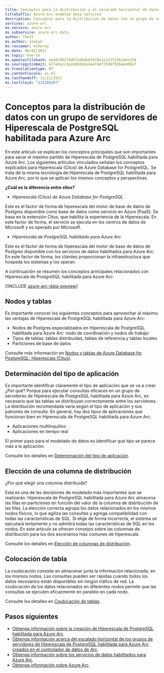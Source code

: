 ```yaml
---
title: Conceptos para la distribución y el escalado horizontal de datos con un grupo de servidores de Hiperescala de PostgreSQL habilitada para Azure Arc
titleSuffix: Azure Arc-enabled data services
description: Conceptos para la distribución de datos con un grupo de servidores de Hiperescala de PostgreSQL habilitada para Azure Arc
services: azure-arc
ms.service: azure-arc
ms.subservice: azure-arc-data
author: TheJY
ms.author: jeanyd
ms.reviewer: mikeray
ms.date: 06/02/2021
ms.topic: how-to
ms.openlocfilehash: aee8700274d074d94b6f6f8e1e153f256cb6e158
ms.sourcegitcommit: 677e8acc9a2e8b842e4aef4472599f9264e989e7
ms.translationtype: HT
ms.contentlocale: es-ES
ms.lasthandoff: 11/11/2021
ms.locfileid: "132294207"
---
```

# <a name="concepts-for-distributing-data-with-azure-arc-enabled-postgresql-hyperscale-server-group"></a>Conceptos para la distribución de datos con un grupo de servidores de Hiperescala de PostgreSQL habilitada para Azure Arc

En este artículo se explican los conceptos principales que son importantes para sacar el máximo partido de Hiperescala de PostgreSQL habilitada para Azure Arc.
Los siguientes artículos vinculados señalan los conceptos explicados para Hiperescala (Citus) de Azure Database for PostgreSQL. Se trata de la misma tecnología de Hiperescala de PostgreSQL habilitada para Azure Arc, por lo que se aplican los mismos conceptos y perspectivas.

**¿Cuál es la diferencia entre ellos?**
- _Hiperescala (Citus) de Azure Database for PostgreSQL_

Este es el factor de forma de hiperescala del motor de base de datos de Postgres disponible como base de datos como servicio en Azure (PaaS). Se basa en la extensión Citus, que habilita la experiencia de la Hiperescala. En este factor de forma, el servicio se ejecuta en los centros de datos de Microsoft y es operado por Microsoft.

- _Hiperescala de PostgreSQL habilitado para Azure Arc_

Este es el factor de forma de hiperescala del motor de base de datos de Postgres disponible con los servicios de datos habilitados para Azure Arc. En este factor de forma, los clientes proporcionan la infraestructura que hospeda los sistemas y los operan.

A continuación se resumen los conceptos principales relacionados con Hiperescala de PostgreSQL habilitada para Azure Arc:

[!INCLUDE [azure-arc-data-preview](../../../includes/azure-arc-data-preview.md)]

## <a name="nodes-and-tables"></a>Nodos y tablas
Es importante conocer los siguientes conceptos para aprovechar al máximo las ventajas de Hiperescala de PostgreSQL habilitada para Azure Arc:
- Nodos de Postgres especializados en Hiperescala de PostgreSQL habilitada para Azure Arc: nodo de coordinación y nodos de trabajo
- Tipos de tablas: tablas distribuidas, tablas de referencia y tablas locales
- Particiones de base de datos

Consulte más información en [Nodos y tablas de Azure Database for PostgreSQL: Hiperescala (Citus)](../../postgresql/concepts-hyperscale-nodes.md). 

## <a name="determine-the-application-type"></a>Determinación del tipo de aplicación
Es importante identificar claramente el tipo de aplicación que se va a crear. ¿Por qué? Porque para ejecutar consultas eficaces en un grupo de servidores de Hiperescala de PostgreSQL habilitada para Azure Arc, es necesario que las tablas se distribuyan correctamente entre los servidores. La distribución recomendada varía según el tipo de aplicación y sus patrones de consulta. En general, hay dos tipos de aplicaciones que funcionan bien en Hiperescala de PostgreSQL habilitada para Azure Arc:
- Aplicaciones multiinquilino
- Aplicaciones en tiempo real

El primer paso para el modelado de datos es identificar qué tipo se parece más a la aplicación.

Consulte los detalles en [Determinación del tipo de aplicación](../../postgresql/concepts-hyperscale-app-type.md).


## <a name="choose-a-distribution-column"></a>Elección de una columna de distribución
¿Por qué elegir una columna distribuida?

Esta es una de las decisiones de modelado más importantes que se realizarán. Hiperescala de PostgreSQL habilitada para Azure Arc almacena las filas en particiones en función del valor de la columna de distribución de las filas. La elección correcta agrupa los datos relacionados en los mismos nodos físicos, lo que agiliza las consultas y agrega compatibilidad con todas las características de SQL. Si elige de forma incorrecta, el sistema se ejecutará lentamente y no admitirá todas las características de SQL en los nodos. En este artículo se ofrecen consejos sobre las columnas de distribución para los dos escenarios más comunes de hiperescala.

Consulte los detalles en [Elección de columnas de distribución](../../postgresql/concepts-hyperscale-choose-distribution-column.md).


## <a name="table-colocation"></a>Colocación de tabla

La coubicación consiste en almacenar junta la información relacionada, en los mismos nodos. Las consultas pueden ser rápidas cuando todos los datos necesarios están disponibles sin ningún tráfico de red. La coubicación de los datos relacionados en diferentes nodos permite que las consultas se ejecuten eficazmente en paralelo en cada nodo.

Consulte los detalles en [Coubicación de tablas](../../postgresql/concepts-hyperscale-colocation.md).


## <a name="next-steps"></a>Pasos siguientes
- [Obtenga información sobre la creación de Hiperescala de PostgreSQL habilitada para Azure Arc](create-postgresql-hyperscale-server-group.md).
- [Obtenga información acerca del escalado horizontal de los grupos de servidores de Hiperescala de PostgreSQL habilitada para Azure Arc creados en el controlador de datos de Arc](scale-out-in-postgresql-hyperscale-server-group.md).
- [Obtenga información sobre los servicios de datos habilitados para Azure Arc](https://azure.microsoft.com/services/azure-arc/hybrid-data-services).
- [Obtenga información sobre Azure Arc](https://aka.ms/azurearc).
